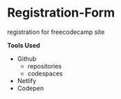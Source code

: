# Registration-Form
registration for freecodecamp site

**Tools Used**
* Github
    * repositories
    * codespaces
* Netlify
* Codepen
